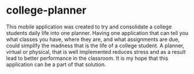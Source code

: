 # college-planner
This mobile application was created to try and consolidate a college students daily life into one planner. Having one application that can tell you what classes you have, where they are, and what assignments are due, could simplify the madness that is the life of a college student. A planner, virtual or physical, that is well implemented reduces stress and as a result lead to better performance in the classroom. It is my hope that this application can be a part of that solution. 
